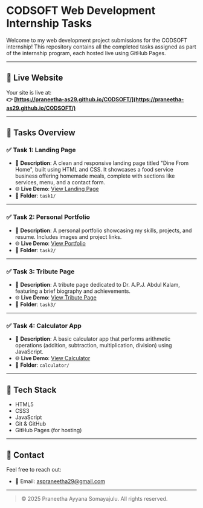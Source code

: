 # CODSOFT Web Development Internship Tasks

Welcome to my web development project submissions for the CODSOFT internship! This repository contains all the completed tasks assigned as part of the internship program, each hosted live using GitHub Pages.

---

## 🔗 Live Website

Your site is live at:  
**👉 [https://praneetha-as29.github.io/CODSOFT/](https://praneetha-as29.github.io/CODSOFT/)**

---

## 📁 Tasks Overview

### ✅ Task 1: Landing Page

- 📄 **Description**: A clean and responsive landing page titled "Dine From Home", built using HTML and CSS. It showcases a food service business offering homemade meals, complete with sections like services, menu, and a contact form. 
- 🌐 **Live Demo**: [View Landing Page](https://praneetha-as29.github.io/CODSOFT/task1/)  
- 📂 **Folder**: `task1/`

---

### ✅ Task 2: Personal Portfolio

- 📄 **Description**: A personal portfolio showcasing my skills, projects, and resume. Includes images and project links.
- 🌐 **Live Demo**: [View Portfolio](https://praneetha-as29.github.io/CODSOFT/task2/)  
- 📂 **Folder**: `task2/`

---

### ✅ Task 3: Tribute Page

- 📄 **Description**: A tribute page dedicated to Dr. A.P.J. Abdul Kalam, featuring a brief biography and achievements.
- 🌐 **Live Demo**: [View Tribute Page](https://praneetha-as29.github.io/CODSOFT/task3/)  
- 📂 **Folder**: `task3/`

---

### ✅ Task 4: Calculator App

- 📄 **Description**: A basic calculator app that performs arithmetic operations (addition, subtraction, multiplication, division) using JavaScript.
- 🌐 **Live Demo**: [View Calculator](https://praneetha-as29.github.io/CODSOFT/task4/)  
- 📂 **Folder**: `calculator/`

---

## 🚀 Tech Stack

- HTML5  
- CSS3  
- JavaScript  
- Git & GitHub  
- GitHub Pages (for hosting)

---

## 📧 Contact

Feel free to reach out:

- 📧 Email: [aspraneetha29@gmail.com](mailto:aspraneetha29@gmail.com)

---

> © 2025 Praneetha Ayyana Somayajulu. All rights reserved.

